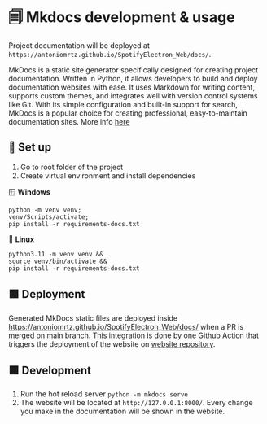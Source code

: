 # 🗐 Mkdocs development & usage

Project documentation will be deployed at `https://antoniomrtz.github.io/SpotifyElectron_Web/docs/`.

MkDocs is a static site generator specifically designed for creating project documentation. Written in Python, it allows developers to build and deploy documentation websites with ease. It uses Markdown for writing content, supports custom themes, and integrates well with version control systems like Git. With its simple configuration and built-in support for search, MkDocs is a popular choice for creating professional, easy-to-maintain documentation sites. More info [here](https://www.mkdocs.org/)

## 🔨 Set up

1. Go to root folder of the project
2. Create virtual environment and install dependencies

🪟 **Windows**
```console
python -m venv venv;
venv/Scripts/activate;
pip install -r requirements-docs.txt
```

🐧 **Linux**
```console
python3.11 -m venv venv &&
source venv/bin/activate &&
pip install -r requirements-docs.txt
```

## 🟩 Deployment

Generated MkDocs static files are deployed inside https://antoniomrtz.github.io/SpotifyElectron_Web/docs/ when a PR is merged on main branch. This integration is done by one Github Action that triggers the deployment of the website on [website repository](https://github.com/AntonioMrtz/SpotifyElectron_Web).

## 🟧 Development

1. Run the hot reload server `python -m mkdocs serve`
2. The website will be located at `http://127.0.0.1:8000/`. Every change you make in the documentation will be shown in the website.
